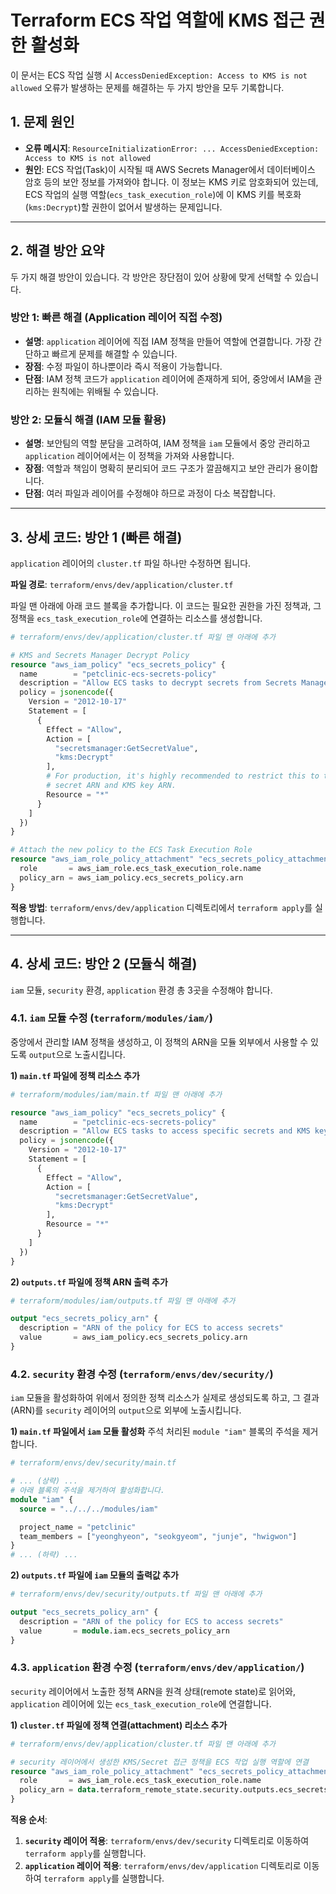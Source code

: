 # Terraform ECS 작업 역할에 KMS 접근 권한 활성화

이 문서는 ECS 작업 실행 시 `AccessDeniedException: Access to KMS is not allowed` 오류가 발생하는 문제를 해결하는 두 가지 방안을 모두 기록합니다.

## 1. 문제 원인

- **오류 메시지**: `ResourceInitializationError: ... AccessDeniedException: Access to KMS is not allowed`
- **원인**: ECS 작업(Task)이 시작될 때 AWS Secrets Manager에서 데이터베이스 암호 등의 보안 정보를 가져와야 합니다. 이 정보는 KMS 키로 암호화되어 있는데, ECS 작업의 실행 역할(`ecs_task_execution_role`)에 이 KMS 키를 복호화(`kms:Decrypt`)할 권한이 없어서 발생하는 문제입니다.

---

## 2. 해결 방안 요약

두 가지 해결 방안이 있습니다. 각 방안은 장단점이 있어 상황에 맞게 선택할 수 있습니다.

### 방안 1: 빠른 해결 (Application 레이어 직접 수정)
- **설명**: `application` 레이어에 직접 IAM 정책을 만들어 역할에 연결합니다. 가장 간단하고 빠르게 문제를 해결할 수 있습니다.
- **장점**: 수정 파일이 하나뿐이라 즉시 적용이 가능합니다.
- **단점**: IAM 정책 코드가 `application` 레이어에 존재하게 되어, 중앙에서 IAM을 관리하는 원칙에는 위배될 수 있습니다.

### 방안 2: 모듈식 해결 (IAM 모듈 활용)
- **설명**: 보안팀의 역할 분담을 고려하여, IAM 정책을 `iam` 모듈에서 중앙 관리하고 `application` 레이어에서는 이 정책을 가져와 사용합니다.
- **장점**: 역할과 책임이 명확히 분리되어 코드 구조가 깔끔해지고 보안 관리가 용이합니다.
- **단점**: 여러 파일과 레이어를 수정해야 하므로 과정이 다소 복잡합니다.

---

## 3. 상세 코드: 방안 1 (빠른 해결)

`application` 레이어의 `cluster.tf` 파일 하나만 수정하면 됩니다.

**파일 경로**: `terraform/envs/dev/application/cluster.tf`

파일 맨 아래에 아래 코드 블록을 추가합니다. 이 코드는 필요한 권한을 가진 정책과, 그 정책을 `ecs_task_execution_role`에 연결하는 리소스를 생성합니다.

```terraform
# terraform/envs/dev/application/cluster.tf 파일 맨 아래에 추가

# KMS and Secrets Manager Decrypt Policy
resource "aws_iam_policy" "ecs_secrets_policy" {
  name        = "petclinic-ecs-secrets-policy"
  description = "Allow ECS tasks to decrypt secrets from Secrets Manager"
  policy = jsonencode({
    Version = "2012-10-17"
    Statement = [
      {
        Effect = "Allow",
        Action = [
          "secretsmanager:GetSecretValue",
          "kms:Decrypt"
        ],
        # For production, it's highly recommended to restrict this to the specific
        # secret ARN and KMS key ARN.
        Resource = "*"
      }
    ]
  })
}

# Attach the new policy to the ECS Task Execution Role
resource "aws_iam_role_policy_attachment" "ecs_secrets_policy_attachment" {
  role       = aws_iam_role.ecs_task_execution_role.name
  policy_arn = aws_iam_policy.ecs_secrets_policy.arn
}
```

**적용 방법**: `terraform/envs/dev/application` 디렉토리에서 `terraform apply`를 실행합니다.

---

## 4. 상세 코드: 방안 2 (모듈식 해결)

`iam` 모듈, `security` 환경, `application` 환경 총 3곳을 수정해야 합니다.

### 4.1. `iam` 모듈 수정 (`terraform/modules/iam/`)

중앙에서 관리할 IAM 정책을 생성하고, 이 정책의 ARN을 모듈 외부에서 사용할 수 있도록 `output`으로 노출시킵니다.

**1) `main.tf` 파일에 정책 리소스 추가**
```terraform
# terraform/modules/iam/main.tf 파일 맨 아래에 추가

resource "aws_iam_policy" "ecs_secrets_policy" {
  name        = "petclinic-ecs-secrets-policy"
  description = "Allow ECS tasks to access specific secrets and KMS keys"
  policy = jsonencode({
    Version = "2012-10-17"
    Statement = [
      {
        Effect = "Allow",
        Action = [
          "secretsmanager:GetSecretValue",
          "kms:Decrypt"
        ],
        Resource = "*"
      }
    ]
  })
}
```

**2) `outputs.tf` 파일에 정책 ARN 출력 추가**
```terraform
# terraform/modules/iam/outputs.tf 파일 맨 아래에 추가

output "ecs_secrets_policy_arn" {
  description = "ARN of the policy for ECS to access secrets"
  value       = aws_iam_policy.ecs_secrets_policy.arn
}
```

### 4.2. `security` 환경 수정 (`terraform/envs/dev/security/`)

`iam` 모듈을 활성화하여 위에서 정의한 정책 리소스가 실제로 생성되도록 하고, 그 결과(ARN)를 `security` 레이어의 `output`으로 외부에 노출시킵니다.

**1) `main.tf` 파일에서 `iam` 모듈 활성화**
주석 처리된 `module "iam"` 블록의 주석을 제거합니다.

```terraform
# terraform/envs/dev/security/main.tf

# ... (상략) ...
# 아래 블록의 주석을 제거하여 활성화합니다.
module "iam" {
  source = "../../../modules/iam"

  project_name = "petclinic"
  team_members = ["yeonghyeon", "seokgyeom", "junje", "hwigwon"]
}
# ... (하략) ...
```

**2) `outputs.tf` 파일에 `iam` 모듈의 출력값 추가**
```terraform
# terraform/envs/dev/security/outputs.tf 파일 맨 아래에 추가

output "ecs_secrets_policy_arn" {
  description = "ARN of the policy for ECS to access secrets"
  value       = module.iam.ecs_secrets_policy_arn
}
```

### 4.3. `application` 환경 수정 (`terraform/envs/dev/application/`)

`security` 레이어에서 노출한 정책 ARN을 원격 상태(remote state)로 읽어와, `application` 레이어에 있는 `ecs_task_execution_role`에 연결합니다.

**1) `cluster.tf` 파일에 정책 연결(attachment) 리소스 추가**
```terraform
# terraform/envs/dev/application/cluster.tf 파일 맨 아래에 추가

# security 레이어에서 생성한 KMS/Secret 접근 정책을 ECS 작업 실행 역할에 연결
resource "aws_iam_role_policy_attachment" "ecs_secrets_policy_attachment" {
  role       = aws_iam_role.ecs_task_execution_role.name
  policy_arn = data.terraform_remote_state.security.outputs.ecs_secrets_policy_arn
}
```

**적용 순서**:
1.  **`security` 레이어 적용**: `terraform/envs/dev/security` 디렉토리로 이동하여 `terraform apply`를 실행합니다.
2.  **`application` 레이어 적용**: `terraform/envs/dev/application` 디렉토리로 이동하여 `terraform apply`를 실행합니다.